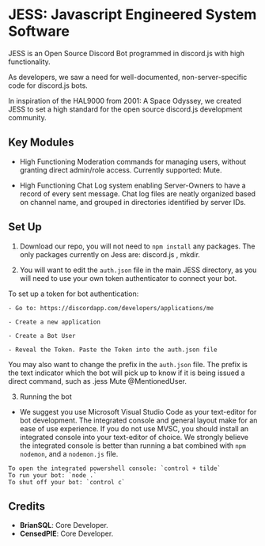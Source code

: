 # JESS: Javascript Engineered System Software

JESS is an Open Source Discord Bot programmed in discord.js with high functionality.

As developers, we saw a need for well-documented, non-server-specific code for discord.js bots.

In inspiration of the HAL9000 from 2001: A Space Odyssey, we created JESS to set a high standard for the open source discord.js development community.

## Key Modules

- High Functioning Moderation commands for managing users, without granting direct admin/role access. Currently supported: Mute.

- High Functioning Chat Log system enabling Server-Owners to have a record of every sent message. Chat log files are neatly organized based on channel name, and grouped in directories identified by server IDs.


## Set Up

1. Download our repo, you will not need to `npm install` any packages.
The only packages currently on Jess are: discord.js , mkdir.

2. You will want to edit the `auth.json` file in the main JESS directory, as you will need to use your own token authenticator to connect your bot.

To set up a token for bot authentication:

```
- Go to: https://discordapp.com/developers/applications/me

- Create a new application

- Create a Bot User

- Reveal the Token. Paste the Token into the auth.json file
```

You may also want to change the prefix in the `auth.json` file. The prefix is the text indicator which the bot will pick up to know if it is being issued a direct command, such as .jess Mute @MentionedUser.

3. Running the bot

- We suggest you use Microsoft Visual Studio Code as your text-editor for bot development. The integrated console and general layout make for an ease of use experience. If you do not use MVSC, you should install an integrated console into your text-editor of choice. We strongly believe the integrated console is better than running a bat combined with `npm nodemon`, and a `nodemon.js` file.

```
To open the integrated powershell console: `control + tilde`
To run your bot: `node .`
To shut off your bot: `control c`
```

## Credits

- **BrianSQL**: Core Developer.
- **CensedPIE**: Core Developer.
